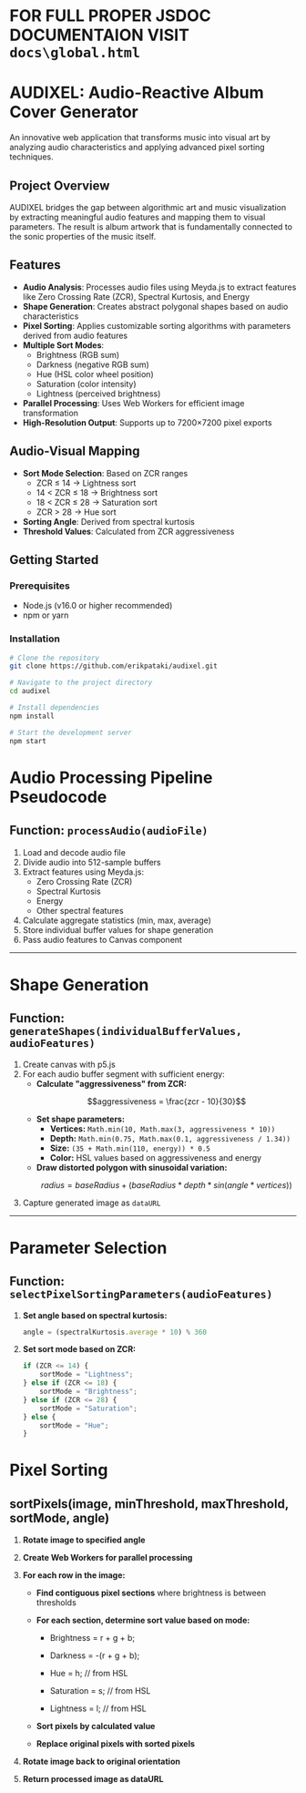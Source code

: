 # FOR FULL PROPER JSDOC DOCUMENTAION VISIT `docs\global.html`

# AUDIXEL: Audio-Reactive Album Cover Generator

An innovative web application that transforms music into visual art by analyzing audio characteristics and applying advanced pixel sorting techniques.

## Project Overview

AUDIXEL bridges the gap between algorithmic art and music visualization by extracting meaningful audio features and mapping them to visual parameters. The result is album artwork that is fundamentally connected to the sonic properties of the music itself.

## Features

- **Audio Analysis**: Processes audio files using Meyda.js to extract features like Zero Crossing Rate (ZCR), Spectral Kurtosis, and Energy
- **Shape Generation**: Creates abstract polygonal shapes based on audio characteristics
- **Pixel Sorting**: Applies customizable sorting algorithms with parameters derived from audio features
- **Multiple Sort Modes**: 
  - Brightness (RGB sum)
  - Darkness (negative RGB sum)
  - Hue (HSL color wheel position)
  - Saturation (color intensity)
  - Lightness (perceived brightness)
- **Parallel Processing**: Uses Web Workers for efficient image transformation
- **High-Resolution Output**: Supports up to 7200×7200 pixel exports

## Audio-Visual Mapping

- **Sort Mode Selection**: Based on ZCR ranges
  - ZCR ≤ 14 → Lightness sort
  - 14 < ZCR ≤ 18 → Brightness sort
  - 18 < ZCR ≤ 28 → Saturation sort
  - ZCR > 28 → Hue sort
- **Sorting Angle**: Derived from spectral kurtosis
- **Threshold Values**: Calculated from ZCR aggressiveness


## Getting Started

### Prerequisites

- Node.js (v16.0 or higher recommended)
- npm or yarn

### Installation

```bash
# Clone the repository
git clone https://github.com/erikpataki/audixel.git

# Navigate to the project directory
cd audixel

# Install dependencies
npm install

# Start the development server
npm start
```


# Audio Processing Pipeline Pseudocode

## Function: `processAudio(audioFile)`

1. Load and decode audio file  
2. Divide audio into 512-sample buffers  
3. Extract features using Meyda.js:  
   - Zero Crossing Rate (ZCR)  
   - Spectral Kurtosis  
   - Energy  
   - Other spectral features  
4. Calculate aggregate statistics (min, max, average)  
5. Store individual buffer values for shape generation  
6. Pass audio features to Canvas component  

---

# Shape Generation

## Function: `generateShapes(individualBufferValues, audioFeatures)`

1. Create canvas with p5.js  
2. For each audio buffer segment with sufficient energy:  
   - **Calculate "aggressiveness" from ZCR:**  
     ```math
     aggressiveness = \frac{zcr - 10}{30}
     ```
   - **Set shape parameters:**  
     - **Vertices:** `Math.min(10, Math.max(3, aggressiveness * 10))`  
     - **Depth:** `Math.min(0.75, Math.max(0.1, aggressiveness / 1.34))`  
     - **Size:** `(35 + Math.min(110, energy)) * 0.5`  
     - **Color:** HSL values based on aggressiveness and energy  
   - **Draw distorted polygon with sinusoidal variation:**  
     ```math
     radius = baseRadius + (baseRadius * depth * sin(angle * vertices))
     ```
3. Capture generated image as `dataURL`  

---

# Parameter Selection

## Function: `selectPixelSortingParameters(audioFeatures)`

1. **Set angle based on spectral kurtosis:**  
   ```js
   angle = (spectralKurtosis.average * 10) % 360
2. **Set sort mode based on ZCR:**  
   ```js
   if (ZCR <= 14) {
       sortMode = "Lightness";
   } else if (ZCR <= 18) {
       sortMode = "Brightness";
   } else if (ZCR <= 28) {
       sortMode = "Saturation";
   } else {
       sortMode = "Hue";
   }
Pixel Sorting
=============

sortPixels(image, minThreshold, maxThreshold, sortMode, angle)
--------------------------------------------------------------

1.  **Rotate image to specified angle**
    
2.  **Create Web Workers for parallel processing**
    
3.  **For each row in the image:**
    
    *   **Find contiguous pixel sections** where brightness is between thresholds
        
    *   **For each section, determine sort value based on mode:**
        
        *   Brightness = r + g + b;
            
        *   Darkness = -(r + g + b);
            
        *   Hue = h; // from HSL
            
        *   Saturation = s; // from HSL
            
        *   Lightness = l; // from HSL
            
    *   **Sort pixels by calculated value**
        
    *   **Replace original pixels with sorted pixels**
        
4.  **Rotate image back to original orientation**
    
5.  **Return processed image as dataURL**